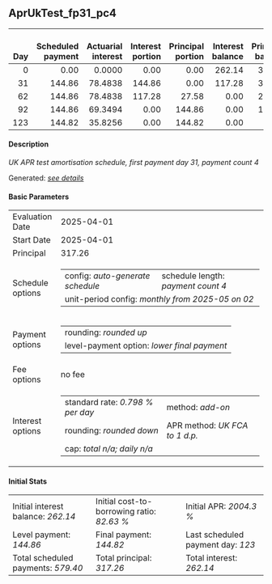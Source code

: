 <h2>AprUkTest_fp31_pc4</h2>
<table>
    <thead style="vertical-align: bottom;">
        <th style="text-align: right;">Day</th>
        <th style="text-align: right;">Scheduled payment</th>
        <th style="text-align: right;">Actuarial interest</th>
        <th style="text-align: right;">Interest portion</th>
        <th style="text-align: right;">Principal portion</th>
        <th style="text-align: right;">Interest balance</th>
        <th style="text-align: right;">Principal balance</th>
        <th style="text-align: right;">Total actuarial interest</th>
        <th style="text-align: right;">Total interest</th>
        <th style="text-align: right;">Total principal</th>
    </thead>
    <tr style="text-align: right;">
        <td class="ci00">0</td>
        <td class="ci01" style="white-space: nowrap;">0.00</td>
        <td class="ci02">0.0000</td>
        <td class="ci03">0.00</td>
        <td class="ci04">0.00</td>
        <td class="ci05">262.14</td>
        <td class="ci06">317.26</td>
        <td class="ci07">0.0000</td>
        <td class="ci08">0.00</td>
        <td class="ci09">0.00</td>
    </tr>
    <tr style="text-align: right;">
        <td class="ci00">31</td>
        <td class="ci01" style="white-space: nowrap;">144.86</td>
        <td class="ci02">78.4838</td>
        <td class="ci03">144.86</td>
        <td class="ci04">0.00</td>
        <td class="ci05">117.28</td>
        <td class="ci06">317.26</td>
        <td class="ci07">78.4838</td>
        <td class="ci08">144.86</td>
        <td class="ci09">0.00</td>
    </tr>
    <tr style="text-align: right;">
        <td class="ci00">62</td>
        <td class="ci01" style="white-space: nowrap;">144.86</td>
        <td class="ci02">78.4838</td>
        <td class="ci03">117.28</td>
        <td class="ci04">27.58</td>
        <td class="ci05">0.00</td>
        <td class="ci06">289.68</td>
        <td class="ci07">156.9676</td>
        <td class="ci08">262.14</td>
        <td class="ci09">27.58</td>
    </tr>
    <tr style="text-align: right;">
        <td class="ci00">92</td>
        <td class="ci01" style="white-space: nowrap;">144.86</td>
        <td class="ci02">69.3494</td>
        <td class="ci03">0.00</td>
        <td class="ci04">144.86</td>
        <td class="ci05">0.00</td>
        <td class="ci06">144.82</td>
        <td class="ci07">226.3169</td>
        <td class="ci08">262.14</td>
        <td class="ci09">172.44</td>
    </tr>
    <tr style="text-align: right;">
        <td class="ci00">123</td>
        <td class="ci01" style="white-space: nowrap;">144.82</td>
        <td class="ci02">35.8256</td>
        <td class="ci03">0.00</td>
        <td class="ci04">144.82</td>
        <td class="ci05">0.00</td>
        <td class="ci06">0.00</td>
        <td class="ci07">262.1425</td>
        <td class="ci08">262.14</td>
        <td class="ci09">317.26</td>
    </tr>
</table>
<h4>Description</h4>
<p><i>UK APR test amortisation schedule, first payment day 31, payment count 4</i></p>
<p>Generated: <i><a href="../GeneratedDate.md">see details</a></i></p>
<h4>Basic Parameters</h4>
<table>
    <tr>
        <td>Evaluation Date</td>
        <td>2025-04-01</td>
    </tr>
    <tr>
        <td>Start Date</td>
        <td>2025-04-01</td>
    </tr>
    <tr>
        <td>Principal</td>
        <td>317.26</td>
    </tr>
    <tr>
        <td>Schedule options</td>
        <td>
            <table>
                <tr>
                    <td>config: <i>auto-generate schedule</i></td>
                    <td>schedule length: <i><i>payment count</i> 4</i></td>
                </tr>
                <tr>
                    <td colspan="2" style="white-space: nowrap;">unit-period config: <i>monthly from 2025-05 on 02</i></td>
                </tr>
            </table>
        </td>
    </tr>
    <tr>
        <td>Payment options</td>
        <td>
            <table>
                <tr>
                    <td>rounding: <i>rounded up</i></td>
                </tr>
                <tr>
                    <td>level-payment option: <i>lower&nbsp;final&nbsp;payment</i></td>
                </tr>
            </table>
        </td>
    </tr>
    <tr>
        <td>Fee options</td>
        <td>no fee
        </td>
    </tr>
    <tr>
        <td>Interest options</td>
        <td>
            <table>
                <tr>
                    <td>standard rate: <i>0.798 % per day</i></td>
                    <td>method: <i>add-on</i></td>
                </tr>
                <tr>
                    <td>rounding: <i>rounded down</i></td>
                    <td>APR method: <i>UK FCA to 1 d.p.</i></td>
                </tr>
                <tr>
                    <td colspan="2">cap: <i>total <i>n/a</i>; daily <i>n/a</i></td>
                </tr>
            </table>
        </td>
    </tr>
</table>
<h4>Initial Stats</h4>
<table>
    <tr>
        <td>Initial interest balance: <i>262.14</i></td>
        <td>Initial cost-to-borrowing ratio: <i>82.63 %</i></td>
        <td>Initial APR: <i>2004.3 %</i></td>
    </tr>
    <tr>
        <td>Level payment: <i>144.86</i></td>
        <td>Final payment: <i>144.82</i></td>
        <td>Last scheduled payment day: <i>123</i></td>
    </tr>
    <tr>
        <td>Total scheduled payments: <i>579.40</i></td>
        <td>Total principal: <i>317.26</i></td>
        <td>Total interest: <i>262.14</i></td>
    </tr>
</table>